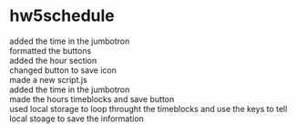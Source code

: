 # hw5schedule
added the time in the jumbotron
<br>
formatted the buttons
<br>
added the hour section
<br>
changed button to save icon
<br>
made a new script.js
<br>
added the time in the jumbotron
<br>
made the hours timeblocks and save button
<br>
used local storage to loop throught the timeblocks and use the keys to tell local stoage to save the information